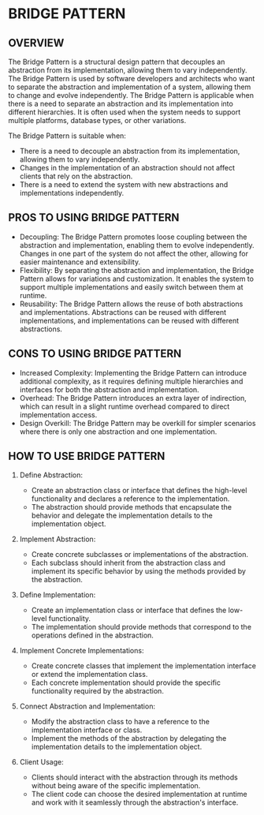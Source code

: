 # BRIDGE PATTERN

## OVERVIEW

The Bridge Pattern is a structural design pattern that decouples an abstraction from its implementation, allowing them to vary independently. The Bridge Pattern is used by software developers and architects who want to separate the abstraction and implementation of a system, allowing them to change and evolve independently. The Bridge Pattern is applicable when there is a need to separate an abstraction and its implementation into different hierarchies. It is often used when the system needs to support multiple platforms, database types, or other variations.

The Bridge Pattern is suitable when:

- There is a need to decouple an abstraction from its implementation, allowing them to vary independently.
- Changes in the implementation of an abstraction should not affect clients that rely on the abstraction.
- There is a need to extend the system with new abstractions and implementations independently.

## PROS TO USING BRIDGE PATTERN

- Decoupling: The Bridge Pattern promotes loose coupling between the abstraction and implementation, enabling them to evolve independently. Changes in one part of the system do not affect the other, allowing for easier maintenance and extensibility.
- Flexibility: By separating the abstraction and implementation, the Bridge Pattern allows for variations and customization. It enables the system to support multiple implementations and easily switch between them at runtime.
- Reusability: The Bridge Pattern allows the reuse of both abstractions and implementations. Abstractions can be reused with different implementations, and implementations can be reused with different abstractions.

## CONS TO USING BRIDGE PATTERN

- Increased Complexity: Implementing the Bridge Pattern can introduce additional complexity, as it requires defining multiple hierarchies and interfaces for both the abstraction and implementation.
- Overhead: The Bridge Pattern introduces an extra layer of indirection, which can result in a slight runtime overhead compared to direct implementation access.
- Design Overkill: The Bridge Pattern may be overkill for simpler scenarios where there is only one abstraction and one implementation.

## HOW TO USE BRIDGE PATTERN

1. Define Abstraction:
   - Create an abstraction class or interface that defines the high-level functionality and declares a reference to the implementation.
   - The abstraction should provide methods that encapsulate the behavior and delegate the implementation details to the implementation object.

2. Implement Abstraction:
   - Create concrete subclasses or implementations of the abstraction.
   - Each subclass should inherit from the abstraction class and implement its specific behavior by using the methods provided by the abstraction.

3. Define Implementation:
   - Create an implementation class or interface that defines the low-level functionality.
   - The implementation should provide methods that correspond to the operations defined in the abstraction.

4. Implement Concrete Implementations:
   - Create concrete classes that implement the implementation interface or extend the implementation class.
   - Each concrete implementation should provide the specific functionality required by the abstraction.

5. Connect Abstraction and Implementation:
   - Modify the abstraction class to have a reference to the implementation interface or class.
   - Implement the methods of the abstraction by delegating the implementation details to the implementation object.

6. Client Usage:
   - Clients should interact with the abstraction through its methods without being aware of the specific implementation.
   - The client code can choose the desired implementation at runtime and work with it seamlessly through the abstraction's interface.
